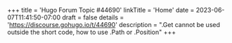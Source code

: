 +++
title = 'Hugo Forum Topic #44690'
linkTitle = 'Home'
date = 2023-06-07T11:41:50-07:00
draft = false
details = 'https://discourse.gohugo.io/t/44690'
description = ".Get cannot be used outside the short code, how to use .Path or .Position"
+++
